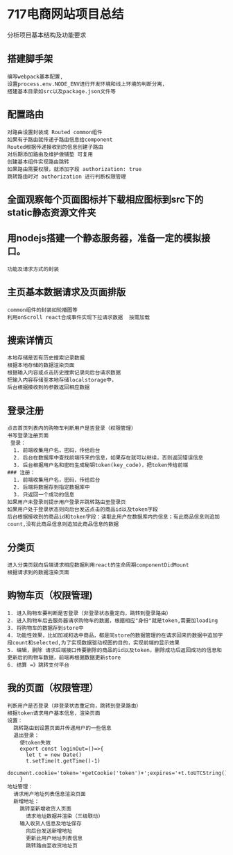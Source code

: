 # 717电商网站项目总结

  分析项目基本结构及功能要求

  ## 搭建脚手架

    编写webpack基本配置,
    设置process.env.NODE_ENV进行开发环境和线上环境的判断分离，
    搭建基本目录如src以及package.json文件等

  ## 配置路由

    对路由设置封装成 Routed common组件 
    如果有子路由就传递子路由信息给component
    Routed根据传递接收到的信息创建子路由
    对后期添加路由及维护做铺垫 可复用
    创建基本组件实现路由跳转
    如果路由需要权限，就添加字段 authorization: true
    跳转路由时对 authorization 进行判断权限管理


  ## 全面观察每个页面图标并下载相应图标到src下的static静态资源文件夹

  ## 用nodejs搭建一个静态服务器，准备一定的模拟接口。

    功能及请求方式的封装

  ## 主页基本数据请求及页面排版

    common组件的封装如轮播图等
    利用onScroll react合成事件实现下拉请求数据  按需加载

  ## 搜索详情页

    本地存储是否有历史搜索记录数据
    根据本地存储的数据渲染页面
    根据输入内容或点击历史搜索记录向后台请求数据
    把输入内容存储至本地存储localstorage中，
    后台根据接收到的参数返回相应数据

  ## 登录注册

    点击首页列表内的购物车判断用户是否登录（权限管理）
    书写登录注册页面
     登录：
      1. 前端收集用户名，密码，传给后台
      2. 后台在数据库中查找前端传来的信息，如果存在就可以继续，否则返回错误信息
      3. 后台根据用户名和密码生成秘钥token(key_code)，把token传给前端
    ### 注册：
      1. 前端收集用户名，密码，传给后台
      2. 后端将数据存到指定数据库中
      3. 只返回一个成功的信息
    如果用户未登录则提示用户登录并跳转路由至登录页
    如果用户处于登录状态则向后台发送点击的商品id以及token字段
    后台根据接收到的商品id和token字段：读取此用户在数据库内的信息；有此商品信息则追加count,没有此商品信息则追加此商品信息的数据
  
  ## 分类页

    进入分类页就向后端请求相应数据利用react的生命周期componentDidMount
    根据请求到的数据渲染页面

  ## 购物车页（权限管理)

    1. 进入购物车要判断是否登录（非登录状态重定向，跳转到登录路由）
    2. 进入购物车后去服务器请求购物车的数据，根据相应"身份"就是token,需要加loading
    3. 将购物车的数据存到store中
    4. 功能性效果，比如加减和选中商品，都是同store的数据管理的在请求回来的数据中追加字段count和selected,为了实现数据驱动视图的目的，实现前端的显示效果
    5. 编辑，删除 请求后端接口传要删除的商品的id以及token，删除成功后返回成功的信息和更新后的购物车数据，前端再根据数据更新store
    6. 结算 =》跳转支付平台
  
  ## 我的页面（权限管理）

    判断用户是否登录（非登录状态重定向，跳转到登录路由）
    根据token请求用户基本信息，渲染页面
    设置：
      跳转路由到设置页面并传递用户的一些信息
      退出登录：
        使token失效
        export const loginOut=()=>{
          let t = new Date()
          t.setTime(t.getTime()-1)
          document.cookie='token='+getCookie('token')+';expires='+t.toUTCString()
        }
    地址管理：
      请求用户地址列表信息渲染页面
      新增地址：
        跳转至新增收货人页面
          请求地址数据并渲染（三级联动）
        输入收货人信息及地址保存
          向后台发送新增地址
          更新此用户地址列表信息
          跳转路由至收货地址页
